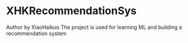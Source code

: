 # XHKRecommendationSys
Author by XiaoHaikuo
The project is used for learning ML and building a recommendation system
